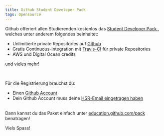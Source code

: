 ```yaml
---
title: Github Student Developer Pack
tags: Opensource
---
```


Github offeriert allen Studierenden kostenlos das [Student Developer Pack
](https://education.github.com/pack), welches unter anderem folgendes beinhaltet:


- Unlimitierte private Repositories auf [Github](https://github.com)
- Gratis Continuous-Integration mit [Travis-CI](https://travis-ci.org/) für private Repositories
- AWS und Digital Ocean credits

und vieles mehr!

<br>

Für die Registrierung brauchst du:

- Einen [Github Account](https://github.com/join)
- Dein Github Account muss deine [HSR-Email eingetragen haben](https://github.com/settings/emails)

<br>Dann kannst du das Paket einfach unter [education.github.com/pack](https://education.github.com/pack) benatragen!

Viels Spass!
